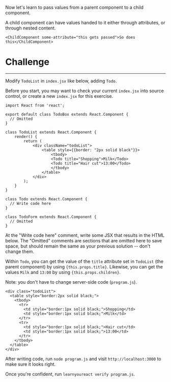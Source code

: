 Now let's learn to pass values from a parent component to a child component.

A child component can have values handed to it either through attributes, or
through nested content.

`<ChildComponent some-attribute="this gets passed">So does this</ChildComponent>`

# Challenge 
---

Modify `TodoList` in `index.jsx` like below, adding `Todo`. 

Before you start, you may want to check your current `index.jsx` into source
control, or create a new `index.jsx` for this exercise.


```
import React from 'react';

export default class TodoBox extends React.Component {
  // Omitted
}

class TodoList extends React.Component {
    render() {
        return (
            <div className="todoList">
                <table style={{border: "2px solid black"}}>
                    <tbody>
                    <Todo title="Shopping">Milk</Todo>
                    <Todo title="Hair cut">13:00</Todo>
                    </tbody>
                </table>
            </div>
        );
    }
}

class Todo extends React.Component {
  // Write code here
}

class TodoForm extends React.Component {
  // Omitted
}
```

At the "Write code here" comment, write some JSX that results in the HTML below.
The "Omitted" comments are sections that are omitted here to save space, but should
remain the same as your previous solution -- don't change them.

Within `Todo`, you can get the value of the `title` attribute set in `TodoList`
(the parent component) by using `{this.props.title}`. Likewise, you can get the
values `Milk` and `13:00` by using `{this.props.children}`.

Note: you don't have to change server-side code (`program.js`).

```
<div class="todoList">
  <table style="border:2px solid black;">
    <tbody>
      <tr>
        <td style="border:1px solid black;">Shopping</td>
        <td style="border:1px solid black;">Milk</td>
      </tr>
      <tr>
        <td style="border:1px solid black;">Hair cut</td>
        <td style="border:1px solid black;">13:00</td>
      </tr>
    </tbody>
  </table>
</div>
```

After writing code, run `node program.js` and visit `http://localhost:3000` to
make sure it looks right.

Once you're confident, run `learnyoureact verify program.js`.
